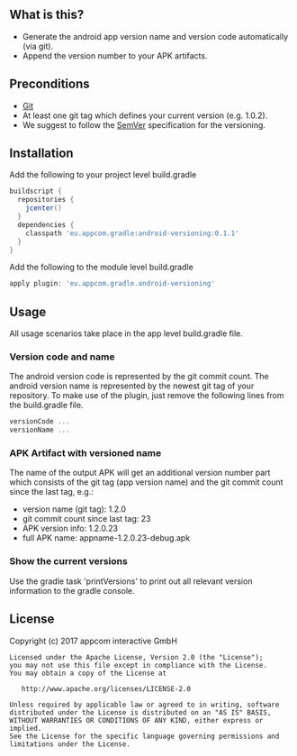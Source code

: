 ## What is this?

* Generate the android app version name and version code automatically (via git).
* Append the version number to your APK artifacts.

## Preconditions

* [Git](https://git-scm.com/)
* At least one git tag which defines your current version (e.g. 1.0.2).
* We suggest to follow the [SemVer](http://semver.org/) specification for the versioning.

## Installation

Add the following to your project level build.gradle

```groovy
buildscript {
  repositories {
    jcenter()
  }
  dependencies {
    classpath 'eu.appcom.gradle:android-versioning:0.1.1'
  }
}
```

Add the following to the module level build.gradle

```groovy
apply plugin: 'eu.appcom.gradle.android-versioning'
```

## Usage

All usage scenarios take place in the app level build.gradle file.

### Version code and name

The android version code is represented by the git commit count.
The android version name is represented by the newest git tag of your repository.
To make use of the plugin, just remove the following lines from the build.gradle file.

```groovy
versionCode ...
versionName ...
```

### APK Artifact with versioned name

The name of the output APK will get an additional version number part which consists of the git tag (app version name) and the git commit count since the last tag, e.g.:
* version name (git tag): 1.2.0
* git commit count since last tag: 23
* APK version info: 1.2.0.23
* full APK name: appname-1.2.0.23-debug.apk

### Show the current versions

Use the gradle task 'printVersions' to print out all relevant version information to the gradle console.

## License

Copyright (c) 2017 appcom interactive GmbH

    Licensed under the Apache License, Version 2.0 (the "License");
    you may not use this file except in compliance with the License.
    You may obtain a copy of the License at

       http://www.apache.org/licenses/LICENSE-2.0

    Unless required by applicable law or agreed to in writing, software
    distributed under the License is distributed on an "AS IS" BASIS,
    WITHOUT WARRANTIES OR CONDITIONS OF ANY KIND, either express or implied.
    See the License for the specific language governing permissions and
    limitations under the License.

